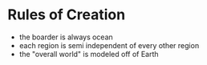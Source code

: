 # Rules of Creation

- the boarder is always ocean
- each region is semi independent of every other region
- the "overall world" is modeled off of Earth
